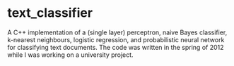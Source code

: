 text_classifier
===============

A C++ implementation of a (single layer) perceptron, naive Bayes classifier, k-nearest neighbours, logistic regression, and probabilistic neural network for classifying text documents. The code was written in the spring of 2012 while I was working on a university project.
